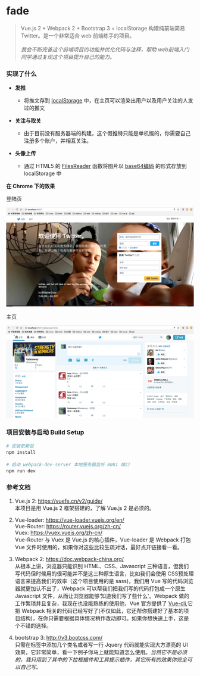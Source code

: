 # **fade**

>Vue.js 2 + Webpack 2 + Bootstrap 3 + localStorage 构建纯前端简易 Twitter。是一个非常适合  web 前端练手的项目。<br><br>
*我会不断完善这个前端项目的功能并优化代码与注释，帮助 web前端入门同学通过复现这个项目提升自己的能力。*

### 实现了什么
- **发推**


  - 将推文存到 [localStorage](https://developer.mozilla.org/zh-CN/docs/Web/API/Window/localStorage) 中，在主页可以渲染出用户以及用户关注的人发过的推文


- **关注与取关**

  - 由于目前没有服务器端的构建，这个假推特只能是单机版的，你需要自己注册多个账户，并相互关注。


- **头像上传**

  - 通过 HTML5 的 [FilesReader](https://developer.mozilla.org/zh-CN/docs/Web/API/FileReader) 函数将图片以 [base64编码](https://developer.mozilla.org/zh-CN/docs/Web/API/FileReader/readAsDataURL) 的形式存放到 localStorage 中


**在 Chrome 下的效果**

登陆页

![](fade_login.png)

主页

![](fade_home.png)



### 项目安装与启动 Build Setup

``` bash
# 安装依赖包
npm install

# 启动 webpack-dev-server 本地服务器监听 8081 端口
npm run dev

```

### 参考文档

1. Vue.js 2: https://vuefe.cn/v2/guide/
<br>本项目是用 Vue.js 2 框架搭建的，了解 Vue.js 2 是必须的。

2. Vue-loader: https://vue-loader.vuejs.org/en/
<br>Vue-Router: https://router.vuejs.org/zh-cn/
<br>Vuex: https://vuex.vuejs.org/zh-cn/
<br>Vue-Router 与 Vuex 是 Vue.js 的核心插件，Vue-loader 是 Webpack 打包 Vue 文件时使用的，如果你对这些比较生疏对话，最好点开链接看一看。

3. Webpack 2: https://doc.webpack-china.org/
<br>从根本上讲，浏览器只能识别 HTML、CSS、Javascript 三种语言，但我们写代码但时候用的很可能并不是这三种原生语言，比如我们会使用 CSS预处理语言来提高我们的效率（这个项目使用的是 sass)，我们用 Vue 写的代码浏览器就更加认不出了，Webpack 可以帮我们把我们写的代码打包成一个原生 Javascript 文件，从而让浏览器能够‘知道我们写了些什么’。Webpack 做的工作繁琐并且复杂，我现在也没能熟练的使用他，Vue 官方提供了 [Vue-cli](https://github.com/vuejs/vue-cli),它把 Webpack 相关的代码已经写好了(不仅如此，它还帮你搭建好了基本的项目结构)，在你只需要根据具体情况稍作改动即可。如果你想快速上手，这是个不错的选择。

4. bootstrap 3: http://v3.bootcss.com/
<br>只需在标签中添加几个类名或者写一行 Jquery 代码就能实现大方漂亮的 UI 效果，它非常简单，看一下例子你马上就能知道怎么使用。*当然它不是必须的，我只用到了其中的下拉框插件和工具提示插件，其它所有的效果你完全可以自己写。*
